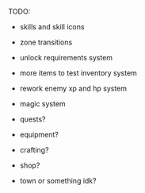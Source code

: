 TODO:

-   skills and skill icons
-   zone transitions
-   unlock requirements system
-   more items to test inventory system
-   rework enemy xp and hp system
-   magic system

-   quests?
-   equipment?
-   crafting?
-   shop?
-   town or something idk?
